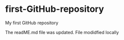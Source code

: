 # first-GitHub-repository
My first GitHub repository

The readME.md file was updated. File modidfied locally
